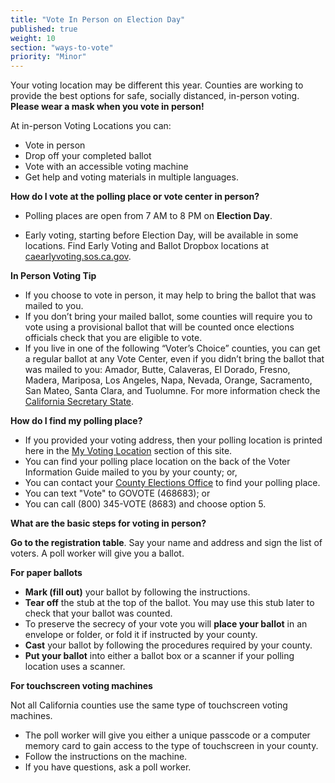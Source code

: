 ```yaml
---
title: "Vote In Person on Election Day"
published: true
weight: 10
section: "ways-to-vote"
priority: "Minor"
---
```


Your voting location may be different this year. Counties are working to provide the best options for safe, socially distanced, in-person voting. **Please wear a mask when you vote in person!**

At in-person Voting Locations you can:
- Vote in person
- Drop off your completed ballot
- Vote with an accessible voting machine
- Get help and voting materials in multiple languages.

**How do I vote at the polling place or vote center in person?**  

- Polling places are open from 7 AM to 8 PM on **Election Day**.  

- Early voting, starting before Election Day, will be available in some locations. Find Early Voting and Ballot Dropbox locations at [caearlyvoting.sos.ca.gov](https://caearlyvoting.sos.ca.gov/).

**In Person Voting Tip**

- If you choose to vote in person, it may help to bring the ballot that was mailed to you.
- If you don’t bring your mailed ballot, some counties will require you to vote using a provisional ballot that will be counted once elections officials check that you are eligible to vote.
- If you live in one of the following “Voter’s Choice” counties, you can get a regular ballot at any Vote Center, even if you didn’t bring the ballot that was mailed to you: Amador, Butte, Calaveras, El Dorado, Fresno, Madera, Mariposa, Los Angeles, Napa, Nevada, Orange, Sacramento, San Mateo, Santa Clara, and Tuolumne. For more information check the [California Secretary State](https://www.sos.ca.gov/elections/voters-choice-act/).

**How do I find my polling place?**   

- If you provided your voting address, then your polling location is printed here in the [My Voting Location](#section-my-polling-place) section of this site.  
- You can find your polling place location on the back of the Voter Information Guide mailed to you by your county; or,  
- You can contact your [County Elections Office](#section-election-office-contact) to find your polling place.  
- You can text "Vote" to GOVOTE (468683); or  
- You can call (800) 345-VOTE (8683) and choose option 5.  

**What are the basic steps for voting in person?**  

**Go to the registration table**. Say your name and address and sign the list of voters. A poll worker will give you a ballot.  

**For paper ballots**  

- **Mark (fill out)** your ballot by following the instructions.  
- **Tear off** the stub at the top of the ballot. You may use this stub later to check that your ballot was counted.  
- To preserve the secrecy of your vote you will **place your ballot** in an envelope or folder, or fold it if instructed by your county.  
- **Cast** your ballot by following the procedures required by your county.  
- **Put your ballot** into either a ballot box or a scanner if your polling location uses a scanner.  

**For touchscreen voting machines**  

Not all California counties use the same type of touchscreen voting machines.  
- The poll worker will give you either a unique passcode or a computer memory card to gain access to the type of touchscreen in your county.  
- Follow the instructions on the machine.  
- If you have questions, ask a poll worker.

